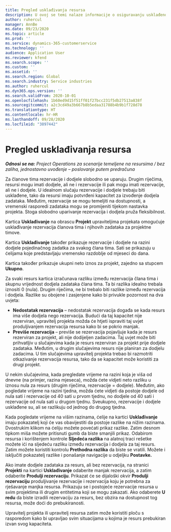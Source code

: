 ```yaml
---
title: Pregled usklađivanja resursa
description: U ovoj se temi nalaze informacije o osiguravanju usklađenosti rezervacija i dodjela resursa za projekte.
author: ruhercul
manager: AnnBe
ms.date: 09/23/2020
ms.topic: article
ms.prod: ''
ms.service: dynamics-365-customerservice
ms.technology: ''
audience: Application User
ms.reviewer: kfend
ms.search.scope: ''
ms.custom: ''
ms.assetid: ''
ms.search.region: Global
ms.search.industry: Service industries
ms.author: ruhercul
ms.dyn365.ops.version: ''
ms.search.validFrom: 2020-10-01
ms.openlocfilehash: 1b60ed9d15f51ff01f27bcc231f5db27513a838f
ms.sourcegitcommit: a2c3cd49a3b667b8b5edaa31788b4b9b1f728d78
ms.translationtype: HT
ms.contentlocale: hr-HR
ms.lasthandoff: 09/28/2020
ms.locfileid: "3897442"
---
```

# <a name="resource-reconciliation-overview"></a>Pregled usklađivanja resursa

_**Odnosi se na:** Project Operations za scenarije temeljene na resursima / bez zaliha, jednostavno uvođenje – poslovanje putem predračuna_

Za članove tima rezervacije i dodjele slobodno se uparuju. Drugim riječima, resursi mogu imati dodjele, ali ne i rezervacije ili pak mogu imati rezervacije, ali ne i dodjele. U idealnom slučaju rezervacije i dodjele trebaju biti usklađene, tako da resursi imaju potvrđeni kapacitet za izvođenje dodjela zadataka. Međutim, rezervacije se mogu temeljiti na dostupnosti, a vremenski rasporedi zadataka mogu se promijeniti tijekom nastavka projekta. Stoga slobodno uparivanje rezervacija i dodjela pruža fleksibilnost.

Kartica **Usklađivanje** na obrascu **Projekt** upraviteljima projekata omogućuje usklađivanje rezervacija članova tima i njihovih zadataka za projektne timove.

Kartica **Usklađivanje** također prikazuje rezervacije i dodjele na razini dodjele pojedinačnog zadatka za svakog člana tima. Sati se prikazuju u ćelijama koje predstavljaju vremensko razdoblje od mjeseci do dana.

Kartica također prikazuje ukupni neto iznos za projekt, zajedno sa stupcem **Ukupno**.

Za svaki resurs kartica izračunava razliku između rezervacija člana tima i skupnu vrijednost dodjela zadataka člana tima. Ta bi razlika idealno trebala iznositi 0 (nula). Drugim riječima, ne bi trebalo biti razlike između rezervacija i dodjela. Razlike su obojene i zasjenjene kako bi privukle pozornost na dva uvjeta:

- **Nedostatak rezervacija** – nedostatak rezervacija događa se kada resurs ima više dodjela nego rezervacija. Budući da taj kapacitet nije rezerviran, upravitelj projekta možda će htjeti ispraviti taj uvjet produljivanjem rezervacija resursa kako bi se pokrio manjak.
- **Previše rezervacija** – previše se rezervacija pojavljuje kada je resurs rezerviran za projekt, ali nije dodijeljen zadacima. Taj uvjet može biti prihvatljiv u slučajevima kada je resurs rezerviran za projekt prije dodjele zadataka. Međutim, u drugim slučajevima resurs nije planiran za dodjelu zadacima. U tim slučajevima upravitelj projekta trebao bi razmotriti otkazivanje rezervacija resursa, tako da se kapacitet može koristiti za drugi projekt.

U nekim slučajevima, kada pregledate vrijeme na razini koja je viša od dnevne (na primjer, razina mjeseca), možda ćete vidjeti neto razliku u iznosu nula za resurs (drugim riječima, rezervacije = dodjele). Međutim, ako pogledate vrijeme na razini tjedna, možda ćete vidjeti da postoje dodjele od nula sati i rezervacije od 40 sati u prvom tjednu, no dodjele od 40 sati i rezervacije od nula sati u drugom tjednu. Sveukupno, rezervacije i dodjele usklađene su, ali se razlikuju od jednog do drugog tjedna.

Kada pogledate vrijeme na višim razinama, ćelije na kartici **Usklađivanje** imaju pokazatelj koji će vas obavijestiti da postoje razlike na nižim razinama. Dvostrukim klikom na ćeliju možete povećati prikaz razlike. Zatim desnom tipkom miša možete pritisnuti gumb da biste smanjili prikaz. Odabirom resursa i korištenjem kontrole **Sljedeća razlika** na alatnoj traci rešetke možete ići na sljedeću razliku između rezervacija i dodjela za taj resurs. Zatim možete koristiti kontrolu **Prethodna razlika** da biste se vratili. Možete i isključiti pokazatelj razlike i ponašanje navigacije u odjeljku **Postavke.**


Ako imate dodjele zadataka za resurs, ali bez rezervacija, na stranici **Projekti** na kartici **Usklađivanje** odaberite manjak rezervacija, a zatim odaberite **Produlji rezervaciju**. Prikazat će se dijaloški okvir **Produlji rezervaciju** produljivanje rezervacije i rezervacija koju je potrebna za rješavanje manjka resursa. Prikazuju se i postojeće rezervacije resursa u svim projektima ili drugim entitetima koji se mogu zakazati. Ako odaberete **U redu** da biste izradili rezervaciju za resurs, bez obzira na dostupnost tog resursa, može doći do prebukiranosti.

Upravitelj projekta ili upravitelj resursa zatim može koristiti ploču s rasporedom kako bi upravljao svim situacijama u kojima je resurs prebukiran izvan svog kapaciteta.

